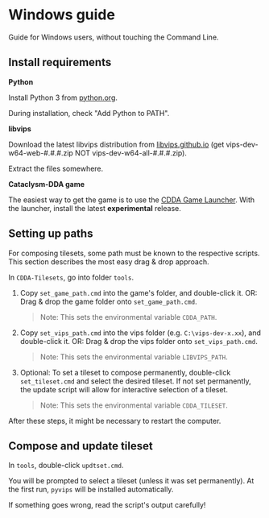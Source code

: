 # Windows guide

Guide for Windows users, without touching the Command Line.

## Install requirements

**Python**

Install Python 3 from [python.org](https://www.python.org/downloads/windows/).

During installation, check "Add Python to PATH".

**libvips**

Download the latest libvips distribution from [libvips.github.io](https://libvips.github.io/libvips/install.html)
(get vips-dev-w64-web-#.#.#.zip NOT vips-dev-w64-all-#.#.#.zip).

Extract the files somewhere.

**Cataclysm-DDA game**

The easiest way to get the game is to use the [CDDA Game Launcher](https://github.com/remyroy/CDDA-Game-Launcher).
With the launcher, install the latest **experimental** release.

## Setting up paths

For composing tilesets, some path must be known to the respective scripts.
This section describes the most easy drag & drop approach.

In `CDDA-Tilesets`, go into folder `tools`.

1. Copy `set_game_path.cmd` into the game's folder, and double-click it.
OR: Drag & drop the game folder onto `set_game_path.cmd`.
   > Note: This sets the environmental variable `CDDA_PATH`.

2. Copy `set_vips_path.cmd` into the vips folder (e.g. `C:\vips-dev-x.xx`), and double-click it.
OR: Drag & drop the vips folder onto `set_vips_path.cmd`.
   > Note: This sets the environmental variable `LIBVIPS_PATH`.

3. Optional: To set a tileset to compose permanently, double-click `set_tileset.cmd` and select the desired tileset.
If not set permanently, the update script will allow for interactive selection of a tileset.
   > Note: This sets the environmental variable `CDDA_TILESET`.

After these steps, it might be necessary to restart the computer.

## Compose and update tileset

In `tools`, double-click `updtset.cmd`.

You will be prompted to select a tileset (unless it was set permanently).
At the first run, `pyvips` will be installed automatically.

If something goes wrong, read the script's output carefully!
